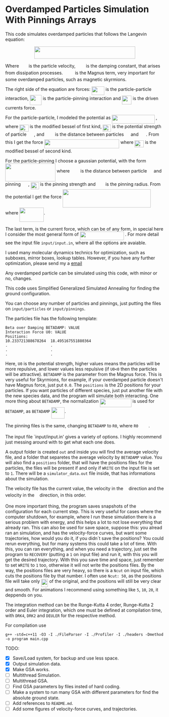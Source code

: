# Overdamped Particles Simulation With Pinnings Arrays

This code simulates overdamped particles that follows the Langevin equation:

<p align="center"><img src="svgs/5dfc1ce2e62c54d06b56de4743a03846.svg?invert_in_darkmode" align=middle width=320.49067379999997pt height=39.26959575pt/></p>

Where 
<img src="svgs/2953e8a6deff33b641b26972d1dcd6f7.svg?invert_in_darkmode" align=middle width=22.847224949999998pt height=14.611878600000017pt/> 
is the particle velocity, 
<img src="svgs/a2b05ad82c1c76f19c95f9a49d3c8967.svg?invert_in_darkmode" align=middle width=25.5779337pt height=14.15524440000002pt/> 
is the damping constant, that arises from
dissipation processes. 
<img src="svgs/d3aeb8efc0ed9dac5b81dca50ae71a5f.svg?invert_in_darkmode" align=middle width=30.3997056pt height=14.15524440000002pt/> 
is the Magnus term, very important for some overdamped particles, such as magnetic skyrmions.

The right side of the equation are forces: 
<img src="svgs/081c2b57146c2252ef76fb1d4e7c85aa.svg?invert_in_darkmode" align=middle width=40.3915908pt height=27.6567522pt/> 
is the particle-particle interaction,
<img src="svgs/970e831d9bb906eebaacfb804c83ef0e.svg?invert_in_darkmode" align=middle width=37.02932145pt height=31.525041899999984pt/> 
is the particle-pinning interaction and 
<img src="svgs/1732bb70494dab006e4592074fa6d71a.svg?invert_in_darkmode" align=middle width=30.348613349999997pt height=27.6567522pt/> 
is the driven currents force.

For the particle-particle, I modeled the potential as 
<img src="svgs/a8a6daa4de9d144a85b337eeadbb174f.svg?invert_in_darkmode" align=middle width=135.51694695pt height=27.6567522pt/>
, where 
<img src="svgs/e64f3f6406e6eb4787ac528b0405d9dd.svg?invert_in_darkmode" align=middle width=28.732968pt height=22.465723500000017pt/> 
is the modified bessel of first kind, 
<img src="svgs/77ba9956edd663cd452c547f7cd8ca9a.svg?invert_in_darkmode" align=middle width=25.54745655pt height=22.465723500000017pt/> 
is the potential strength of particle 
<img src="svgs/824bb85104c48ef146b8801edfd7fcdd.svg?invert_in_darkmode" align=middle width=15.929626349999998pt height=21.68300969999999pt/>
, and 
<img src="svgs/c0e74a621178592b1b6585beff9d0dd4.svg?invert_in_darkmode" align=middle width=26.390938199999997pt height=14.15524440000002pt/> 
is the distance between particles 
<img src="svgs/eb01ee8fd51d5c8d30f6bc1d644359d6.svg?invert_in_darkmode" align=middle width=13.882435049999998pt height=21.68300969999999pt/> 
and 
<img src="svgs/824bb85104c48ef146b8801edfd7fcdd.svg?invert_in_darkmode" align=middle width=15.929626349999998pt height=21.68300969999999pt/> 
. From this I get the force 
<img src="svgs/1cddac85489fd0afdae8e03ea1f17cd9.svg?invert_in_darkmode" align=middle width=237.50835734999998pt height=27.6567522pt/> 
where 
<img src="svgs/ca9dc377fb43ec08e9a73f657f923c84.svg?invert_in_darkmode" align=middle width=28.732968pt height=22.465723500000017pt/> 
is the modified bessel of second kind.

For the particle-pinning I choose a gaussian potential, with the form 
<img src="svgs/eaeb3397a96b1019b2a0c8a8429e88f7.svg?invert_in_darkmode" align=middle width=159.0478494pt height=57.53473439999999pt/> 
where 
<img src="svgs/c0e74a621178592b1b6585beff9d0dd4.svg?invert_in_darkmode" align=middle width=26.390938199999997pt height=14.15524440000002pt/> 
is the distance between particle 
<img src="svgs/eb01ee8fd51d5c8d30f6bc1d644359d6.svg?invert_in_darkmode" align=middle width=13.882435049999998pt height=21.68300969999999pt/> 
and pinning 
<img src="svgs/824bb85104c48ef146b8801edfd7fcdd.svg?invert_in_darkmode" align=middle width=15.929626349999998pt height=21.68300969999999pt/>
, 
<img src="svgs/7e7b22628f68b36e4f390a8f49f8c84d.svg?invert_in_darkmode" align=middle width=25.995494249999997pt height=22.465723500000017pt/> 
is the pinning strength and 
<img src="svgs/a6fe0988d5149a0280a5db51e58102e2.svg?invert_in_darkmode" align=middle width=23.46090945pt height=14.15524440000002pt/> 
is the pinning radius. From the potential I get the force 
<img src="svgs/b258a08ea8106cdecc724a8fe4cb1d62.svg?invert_in_darkmode" align=middle width=278.7573195pt height=57.53473439999999pt/> 
where 
<img src="svgs/ed798d20c6889223777b27ebde7d667e.svg?invert_in_darkmode" align=middle width=76.87209585pt height=44.70706679999999pt/>.

The last term, is the current force, which can be of any form, in special here I consider the most general form of 
<img src="svgs/26343bc0bcb90a171db6bc0584ea6137.svg?invert_in_darkmode" align=middle width=139.2480738pt height=27.6567522pt/>
. For more detail see the input file `input/input.in`, where all the options are avaiable.

I used many molecular dynamics technics for optimization, such as subboxes, mirror boxes, lookup tables. However, if you have any further optimization, please send my a [email](mailto:jc.souza@unesp.br)

Any overdamped particle can be simulated using this code, with minor or no, changes.

This code uses Simplified Generalized Simulated Annealing for finding the ground configuration.

You can choose any number of particles and pinnings, just putting the files on `input/particles`
or `input/pinnings`.

The particles file has the following template:

```
Beta over Damping BETADAMP: VALUE
Interaction Force U0: VALUE
Positions:
10.233721388678264	18.495167551880364
.                   .
.                   .
.                   .
```
Here, `U0` is the potential strength, higher values means the particles will be more repulsive, and
lower values less repulsive (if `U0<0` then the particles will be attractive). `BETADAMP` is the parameter from the Magnus force. This is very useful for Skyrmions, for example, if your overdamped particle doesn't have Magnus force, just put `0.0`. The `positions` is the 2D positions for your particles. If you want particles of different species, just put another file with the new species data, and the program will simulate both interacting. One more thing about `BETADAMP`, the normalization 
<img src="svgs/cff46b6fea1eaeb4608893a223469cda.svg?invert_in_darkmode" align=middle width=99.6302934pt height=26.76175259999998pt/> 
is used for `BETADAMP`, as `BETADAMP`
<img src="svgs/4381a894c2903e76be2f2e88a42df875.svg?invert_in_darkmode" align=middle width=42.32654084999999pt height=36.3965877pt/>.

The pinning files is the same, changing `BETADAMP` to `R0`, where `R0`<img src="svgs/17d8b0c8defe55d3706e7b9fdf06aab0.svg?invert_in_darkmode" align=middle width=32.59323209999999pt height=14.15524440000002pt/>.

The input file `input/input.in' gives a variety of options. I highly recommend just messing around with to get what each one does.

A output folder is created `out` and inside you will find the average velocity file, and a folder that separetes the average velocity by `BETADAMP` value. You will also find a `positions` folder, that will have the positions files for the particles, the files will be present if and only if `WRITE` on the input file is set to `1`. There will be a `simulator_data.out` file inside, that has informations about the simulation. 

The velocity file has the current value, the velocity in the <img src="svgs/332cc365a4987aacce0ead01b8bdcc0b.svg?invert_in_darkmode" align=middle width=9.39498779999999pt height=14.15524440000002pt/> direction and the velocity in the <img src="svgs/deceeaf6940a8c7a5a02373728002b0f.svg?invert_in_darkmode" align=middle width=8.649225749999989pt height=14.15524440000002pt/> direction, in this order.

One more important thing, the program saves snapshots of the configuration for each current step. This is very useful for cases where the computer shutdown, for example, where I run these simulation there is a serious problem with energy, and this helps a lot to not lose everything that already ran. This can also be used for save space, suppose this: you alread ran an simulation, and has the velocity-force curves, but want some trajectories, how would you do it, if you didn´t save the positions? You could rerun everything, but for many systems this could take a lot of time. With this, you can ran everything, and when you need a trajectory, just set the program to `RECOVERY` (putting a `1` on input file) and run it, with this you will get the desired trajectory. With this you save time and space, just remember to set `WRITE` to `1` too, otherwise it will not write the positions files. By the way, the positions files are very heavy, so there is a `Ncut` on input file, which cuts the positions file by that number. I often use `Ncut: 50`, as the positions file will take only <img src="svgs/45a0b00b513fa74f40b37aafadb94773.svg?invert_in_darkmode" align=middle width=21.91788224999999pt height=24.65753399999998pt/> of the original, and the positions will still be very clear and smooth. For animations I recommend using something like `5`, `10`, `20`, it deppends on you.

The integration method can be the Runge-Kutta 4 order, Runge-Kutta 2 order and Euler integration, which one must be defined at compilation time, with `DRK4`, `DRK2` and `DEULER` for the respective method.

For compilation use
```
g++ -std=c++11 -O3 -I ./FileParser -I ./Profiler -I ./headers -Dmethod -o program main.cpp
```

TODO:
- [X] Save/Load system, for backup and use less space.
- [X] Output simulation data.
- [X] Make GSA works.
- [ ] Multithread Simulation.
- [ ] Multithread GSA.
- [ ] Find GSA parameters by files insted of hard coding.
- [ ] Make a system to run many GSA with different parameters for find the absolute ground state.
- [ ] Add references to `README.md`.
- [ ] Add some figures of velocity-force curves, and trajectories.